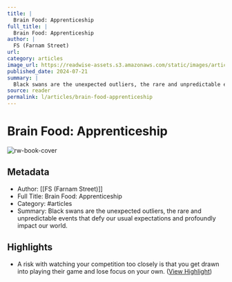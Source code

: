 ```yaml
---
title: |
  Brain Food: Apprenticeship
full_title: |
  Brain Food: Apprenticeship
author: |
  FS (Farnam Street)
url: 
category: articles
image_url: https://readwise-assets.s3.amazonaws.com/static/images/article1.be68295a7e40.png
published_date: 2024-07-21
summary: |
  Black swans are the unexpected outliers, the rare and unpredictable events that defy our usual expectations and profoundly impact our world.
source: reader
permalink: l/articles/brain-food-apprenticeship
---
```

# Brain Food: Apprenticeship

![rw-book-cover](https://readwise-assets.s3.amazonaws.com/static/images/article1.be68295a7e40.png)

## Metadata
- Author: [[FS (Farnam Street)]]
- Full Title: Brain Food: Apprenticeship
- Category: #articles
- Summary: Black swans are the unexpected outliers, the rare and unpredictable events that defy our usual expectations and profoundly impact our world.

## Highlights
- A risk with watching your competition too closely is that you get drawn into playing their game and lose focus on your own. ([View Highlight](https://read.readwise.io/read/01j3cvkjw7h6g3v5rva0vx25ke))


